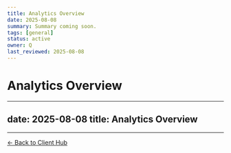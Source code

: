 ```yaml
---
title: Analytics Overview
date: 2025-08-08
summary: Summary coming soon.
tags: [general]
status: active
owner: Q
last_reviewed: 2025-08-08
---
```

# Analytics Overview

---
date: 2025-08-08
title: Analytics Overview
---

---
[← Back to Client Hub](https://www.builtbyrays.com/Client-Vault/portal)
